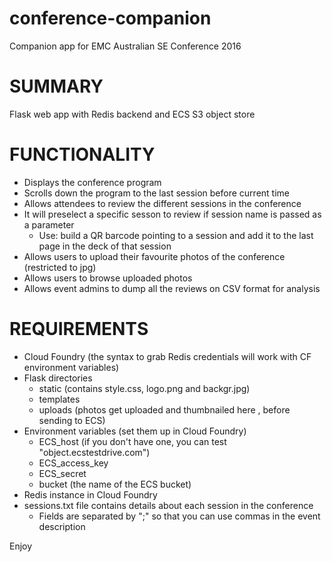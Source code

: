 # conference-companion
Companion app for EMC Australian SE Conference 2016

# SUMMARY
Flask web app with Redis backend and ECS S3 object store

# FUNCTIONALITY
* Displays the conference program
* Scrolls down the program to the last session before current time
* Allows attendees to review the different sessions in the conference
* It will preselect a specific sesson to review if session name is passed as a parameter
   * Use: build a QR barcode pointing to a session and add it to the last page in the deck of that session
* Allows users to upload their favourite photos of the conference (restricted to jpg)
* Allows users to browse uploaded photos
* Allows event admins to dump all the reviews on CSV format for analysis

# REQUIREMENTS
* Cloud Foundry (the syntax to grab Redis credentials will work with CF environment variables)
* Flask directories
   * static (contains style.css, logo.png and backgr.jpg)
   * templates
   * uploads (photos get uploaded and thumbnailed here , before sending to ECS)
* Environment variables (set them up in Cloud Foundry)
   * ECS_host (if you don't have one, you can test "object.ecstestdrive.com")
   * ECS_access_key
   * ECS_secret
   * bucket (the name of the ECS bucket)
* Redis instance in Cloud Foundry
* sessions.txt file contains details about each session in the conference
   * Fields are separated by ";" so that you can use commas in the event description

Enjoy

